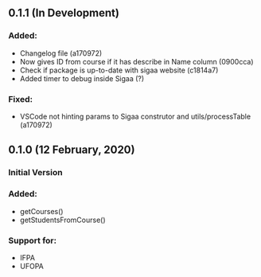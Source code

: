 ## 0.1.1 (In Development)

### Added:

- Changelog file (a170972)
- Now gives ID from course if it has describe in Name column (0900cca)
- Check if package is up-to-date with sigaa website (c1814a7)
- Added timer to debug inside Sigaa (?)

### Fixed:

- VSCode not hinting params to Sigaa construtor and utils/processTable (a170972)

## 0.1.0 (12 February, 2020)
### Initial Version

### Added:

- getCourses()
- getStudentsFromCourse()

### Support for:

- IFPA
- UFOPA